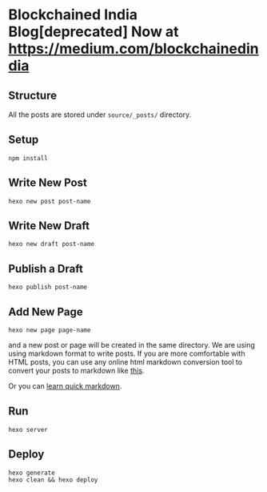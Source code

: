 # Blockchained India Blog[deprecated] Now at https://medium.com/blockchainedindia


## Structure

All the posts are stored under `source/_posts/` directory.


## Setup

```
npm install
```


## Write New Post

```
hexo new post post-name

```

## Write New Draft

```
hexo new draft post-name

```

## Publish a Draft

```
hexo publish post-name
```

## Add New Page

```
hexo new page page-name

```

and a new post or page will be created in the same directory. We are using using markdown format to write posts. If you
are more comfortable with HTML posts, you can use any online html markdown conversion tool to convert your posts to markdown like [this](https://domchristie.github.io/to-markdown).

Or you can [learn quick markdown](https://github.com/adam-p/markdown-here/wiki/Markdown-Cheatsheet).


## Run

```
hexo server
```


## Deploy

```
hexo generate
hexo clean && hexo deploy
```
